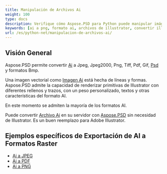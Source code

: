 ```yaml
---
title: Manipulación de Archivos Ai
weight: 100
type: docs
description: Verifique cómo Aspose.PSD para Python puede manipular imágenes AI.
keywords: [ai a png, formato ai, archivos de illustrator, convertir illustrator, ai a pdf, ai a jpeg, ai a tiff, ai a psd, psd api, python, muestra de código]
url: /es/python-net/manipulacion-de-archivos-ai/
---
```


## **Visión General**
Aspose.PSD permite convertir [Ai](/psd/es/net/ai-adobe-illustrator-format/) a Jpeg, Jpeg2000, Png, Tiff, Pdf, Gif, [Psd](https://reference.aspose.com/psd/python-net/aspose.psd.fileformats.psd/psdimage) y formatos Bmp.

Una imagen vectorial como [Imagen Ai](https://reference.aspose.com/psd/python-net/aspose.psd.fileformats.ai/aiimage) está hecha de líneas y formas. Aspose.PSD admite la capacidad de renderizar primitivas de Illustrator con diferentes rellenos y trazos, con un peso personalizado, textos y otras características del formato AI.

En este momento se admiten la mayoría de los formatos AI.

Puede convertir [Archivo Ai](/psd/es/net/ai-adobe-illustrator-format/) en su servidor con [Aspose.PSD](https://products.aspose.com/psd/python-net) sin necesidad de Illustrator. Es un buen reemplazo para Adobe Illustrator.

## **Ejemplos específicos de Exportación de AI a Formatos Raster**
- [Ai a JPEG](/psd/es/python-net/convert/ai-to-jpg/)
- [Ai a PDF](/psd/es/python-net/convert/ai-to-pdf/)
- [Ai a PNG](/psd/es/python-net/convert/ai-to-png/)
